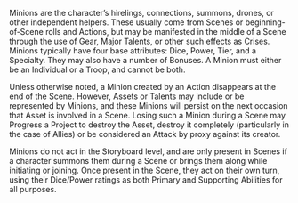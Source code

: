 Minions are the character’s hirelings, connections, summons, drones, or other independent helpers. These usually come from Scenes or beginning-of-Scene rolls and Actions, but may be manifested in the middle of a Scene through the use of Gear, Major Talents, or other such effects as Crises. Minions typically have four base attributes: Dice, Power, Tier, and a Specialty. They may also have a number of Bonuses. A Minion must either be an Individual or a Troop, and cannot be both.

Unless otherwise noted, a Minion created by an Action disappears at the end of the Scene. However, Assets or Talents may include or be represented by Minions, and these Minions will persist on the next occasion that Asset is involved in a Scene. Losing such a Minion during a Scene may Progress a Project to destroy the Asset, destroy it completely (particularly in the case of Allies) or be considered an Attack by proxy against its creator.

Minions do not act in the Storyboard level, and are only present in Scenes if a character summons them during a Scene or brings them along while initiating or joining. Once present in the Scene, they act on their own turn, using their Dice/Power ratings as both Primary and Supporting Abilities for all purposes.